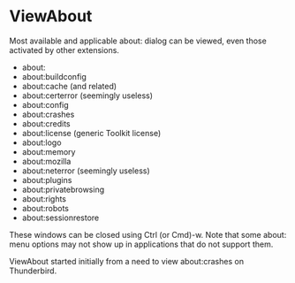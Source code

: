 # ViewAbout
Most available and applicable about: dialog can be viewed, even those activated by other extensions.

* about:
* about:buildconfig
* about:cache (and related)
* about:certerror (seemingly useless)
* about:config
* about:crashes
* about:credits
* about:license (generic Toolkit license)
* about:logo
* about:memory
* about:mozilla
* about:neterror (seemingly useless)
* about:plugins
* about:privatebrowsing
* about:rights
* about:robots
* about:sessionrestore

These windows can be closed using Ctrl (or Cmd)-w. Note that some about: menu options may not show up in applications that do not support them.

ViewAbout started initially from a need to view about:crashes on Thunderbird.
